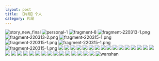 ```yaml
---
layout: post
title: 【片段】个人
category: 片段
---
```

![story_new_final](http://rab41f8zg.hd-bkt.clouddn.com/img/story_new_final_0322.png)
![personal-1](http://rab41f8zg.hd-bkt.clouddn.com/img/personal-1.png)
![fragment-8](http://rab41f8zg.hd-bkt.clouddn.com/img/fragment-8.jpg)
![fragment-220313-1.png](http://rab41f8zg.hd-bkt.clouddn.com/img/fragment-220313-1.png)
![fragment-220313-2.png](http://rab41f8zg.hd-bkt.clouddn.com/img/fragment-220313-2.png)
![fragment-220315-1.png](http://rab41f8zg.hd-bkt.clouddn.com/img/fragment-220315-1.png)
![fragment-220315-1.png](http://rab41f8zg.hd-bkt.clouddn.com/img/fragment-220321-1.png)
![fragment-220315-1.png](http://rab41f8zg.hd-bkt.clouddn.com/img/fragment-220321-2.png)
![fragment-220315-1.png](http://rab41f8zg.hd-bkt.clouddn.com/img/fragment-220321-3.png)
![](http://rab41f8zg.hd-bkt.clouddn.com/img/fragment-220322-1.png)
![](http://rab41f8zg.hd-bkt.clouddn.com/img/fragment-220322-2.png)
![](http://rab41f8zg.hd-bkt.clouddn.com/img/fragment-220322-3.png)
![](http://rab41f8zg.hd-bkt.clouddn.com/img/fragment-220322-4.png)
![](http://rab41f8zg.hd-bkt.clouddn.com/img/fragment-220322-5.png)
![](http://rab41f8zg.hd-bkt.clouddn.com/img/fragment-220324-1.png)
![](http://rab41f8zg.hd-bkt.clouddn.com/img/pel-220324-2.png)
![](http://rab41f8zg.hd-bkt.clouddn.com/img/pel-220326-9.png)
![](http://rab41f8zg.hd-bkt.clouddn.com/img/fragment-220327-1.png)
![](http://rab41f8zg.hd-bkt.clouddn.com/img/fragment-220329-1.png)
![](http://rab41f8zg.hd-bkt.clouddn.com/img/fragment-220329-2.png)
![](http://rab41f8zg.hd-bkt.clouddn.com/img/fragment-220329-3.png)
![](http://rab41f8zg.hd-bkt.clouddn.com/img/fragment-220402-1.png)
![](http://rab41f8zg.hd-bkt.clouddn.com/img/fragment-220402-2.png)
![](http://rab41f8zg.hd-bkt.clouddn.com/img/fragment-220403-1.png)
![](http://rab41f8zg.hd-bkt.clouddn.com/img/fragment-220403-2.png)
![](http://rab41f8zg.hd-bkt.clouddn.com/img/fragment-220412-1.png)
![](http://rab41f8zg.hd-bkt.clouddn.com/img/fragment-220412-2.png)
![](http://rab41f8zg.hd-bkt.clouddn.com/img/fragment-220412-3.png)
![](http://rab41f8zg.hd-bkt.clouddn.com/img/fragment-220412-4.png)
![](http://rab41f8zg.hd-bkt.clouddn.com/img/fragment-220412-5.png)
![](http://rab41f8zg.hd-bkt.clouddn.com/img/win11-active-1.png)
![](http://rab41f8zg.hd-bkt.clouddn.com/img/win11-active-2.png)
![](http://rab41f8zg.hd-bkt.clouddn.com/img/pel-220324-1.png)
![](http://rab41f8zg.hd-bkt.clouddn.com/img/pel-220324-3.png)
![](http://rab41f8zg.hd-bkt.clouddn.com/img/pel-220415-16.jpg)
![](http://rab41f8zg.hd-bkt.clouddn.com/img/fragment-220417-1.png)
![](http://ran7ztk3m.hd-bkt.clouddn.com/img/fragment-220421-1.png)
![](http://ran7ztk3m.hd-bkt.clouddn.com/img/fragment-220421-2.png)
![](http://ran7ztk3m.hd-bkt.clouddn.com/img/fragment-220422-1.png)
![](http://ran7ztk3m.hd-bkt.clouddn.com/img/fragment-220506-1.jpeg)
![wanshan](http://rab41f8zg.hd-bkt.clouddn.com/img/wanshan.png)



  



